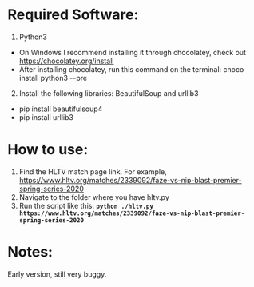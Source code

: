# Required Software:
1. Python3
  - On Windows I recommend installing it through chocolatey, check out https://chocolatey.org/install
  - After installing chocolatey, run this command on the terminal: choco install python3 --pre 
2. Install the following libraries: BeautifulSoup and urllib3
  - pip install beautifulsoup4
  - pip install urllib3

# How to use:

1. Find the HLTV match page link. For example, https://www.hltv.org/matches/2339092/faze-vs-nip-blast-premier-spring-series-2020
2. Navigate to the folder where you have hltv.py
3. Run the script like this: **`python ./hltv.py https://www.hltv.org/matches/2339092/faze-vs-nip-blast-premier-spring-series-2020`**

# Notes:

Early version, still very buggy.

